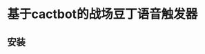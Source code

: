 <!--
 * @Date: 2024-04-24
 * @LastEditors: Wakasagihime-99
 * @LastEditTime: 2024-04-24
 * @FilePath: \\cactbotd:\\software\\ACT\\Plugins\\cactbot-offline\\user\\raidboss\\Charlotta_Paladin_cfmy\\README.md
 * @FFXIV: 玖时九@拂晓之间
 * @Description: 用户指南
-->
# 基于cactbot的战场豆丁语音触发器

## 安装
